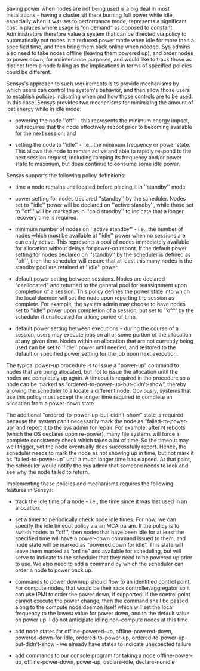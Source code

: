 Saving power when nodes are not being used is a big deal in most installations - having a cluster sit there burning full power while idle, especially when it was set to performance mode, represents a significant cost in places where usage is “on demand” as opposed to constant. Administrators therefore value a system that can be directed via policy to automatically put nodes in a reduced power mode when idle for more than a specified time, and then bring them back online when needed. Sys admins also need to take nodes offline (leaving them powered up), and order nodes to power down, for maintenance purposes, and would like to track those as distinct from a node failing as the implications in terms of specified policies could be different.

Sensys's approach to such requirements is to provide mechanisms by which users can control the system's behavior, and then allow those users to establish policies indicating when and how those controls are to be used. In this case, Sensys provides two mechanisms for minimizing the amount of lost energy while in idle mode:

* powering the node ''off'' - this represents the minimum energy impact, but requires that the node effectively reboot prior to becoming available for the next session; and

* setting the node to ''idle'' - i.e., the minimum frequency or power state. This allows the node to remain active and able to rapidly respond to the next session request, including ramping its frequency and/or power state to maximum, but does continue to consume some idle power.

Sensys supports the following policy definitions:

* time a node remains unallocated before placing it in ''standby'' mode

* power setting for nodes declared ''standby'' by the scheduler. Nodes set to ''idle'' power will be declared on ''active standby'', while those set to ''off'' will be marked as in ''cold standby'' to indicate that a longer recovery time is required.

* minimum number of nodes on ''active standby'' - i.e., the number of nodes which must be available at ''idle'' power when no sessions are currently active. This represents a pool of nodes immediately available for allocation without delays for power-on reboot. If the default power setting for nodes declared on ''standby'' by the scheduler is defined as ''off'', then the scheduler will ensure that at least this many nodes in the standby pool are retained at ''idle'' power.

* default power setting between sessions. Nodes are declared "deallocated" and returned to the general pool for reassignment upon completion of a session. This policy defines the power state into which the local daemon will set the node upon reporting the session as complete. For example, the system admin may choose to have nodes set to ''idle'' power upon completion of a session, but set to ''off'' by the scheduler if unallocated for a long period of time.

* default power setting between executions - during the course of a session, users may execute jobs on all or some portion of the allocation at any given time. Nodes within an allocation that are not currently being used can be set to ''idle'' power until needed, and restored to the default or specified power setting for the job upon next execution.

The typical power-up procedure is to issue a "power-up" command to nodes that are being allocated, but not to issue the allocation until the nodes are completely up again. A timeout is required in the procedure so a node can be marked as “ordered-to-power-up-but-didn’t-show”, thereby allowing the scheduler to allocate a different node. Obviously, systems that use this policy must accept the longer time required to complete an allocation from a power-down state.

The additional "ordered-to-power-up-but-didn’t-show” state is required because the system can’t necessarily mark the node as “failed-to-power-up” and report it to the sys admin for repair. For example, after N reboots (which the OS declares upon re-power), many file systems will force a complete consistency check which takes a lot of time. So the timeout may well trigger, yet the node eventually does successfully report. Hence, the scheduler needs to mark the node as not showing up in time, but not mark it as “failed-to-power-up” until a much longer time has elapsed. At that point, the scheduler would notify the sys admin that someone needs to look and see why the node failed to return.

Implementing these policies and mechanisms requires the following features in Sensys:

* track the idle time of a node - i.e., the time since it was last used in an allocation.
 
* set a timer to periodically check node idle times. For now, we can specify the idle timeout policy via an MCA param. If the policy is to switch nodes to ''off'', then nodes that have been idle for at least the specified time will have a power-down command issued to them, and node state will be marked as “powered down for idle”. This state will leave them marked as “online” and available for scheduling, but will serve to indicate to the scheduler that they need to be powered up prior to use. We also need to add a command by which the scheduler can order a node to power back up.
 
* commands to power down/up should flow to an identified control point. For compute nodes, that would be their rack controller/aggregator so it can use IPMI to order the power down, if supported. If the control point cannot execute the power change, then the command shall be passed along to the compute node daemon itself which will set the local frequency to the lowest value for power down, and to the default value on power up. I do not anticipate idling non-compute nodes at this time.
 
* add node states for offline-powered-up, offline-powered-down, powered-down-for-idle, ordered-to-power-up, ordered-to-power-up-but-didn’t-show - we already have states to indicate unexpected failure
 
* add commands to our console program for taking a node offline-power-up, offline-power-down, power-up, declare-idle, declare-nonidle

